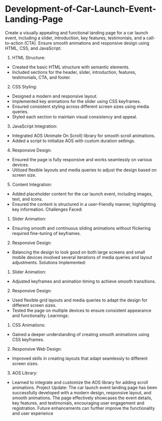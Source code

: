 # Development-of-Car-Launch-Event-Landing-Page
Create a visually appealing and functional landing page for a car launch event,  including a slider, introduction, key features, testimonials, and a call-to-action  (CTA). Ensure smooth animations and responsive design using HTML, CSS, and  JavaScript.
1. HTML Structure:
 - Created the basic HTML structure with semantic elements.
 - Included sections for the header, slider, introduction, features, testimonials, 
CTA, and footer.
2. CSS Styling:
 - Designed a modern and responsive layout.
 - Implemented key animations for the slider using CSS keyframes.
 - Ensured consistent styling across different screen sizes using media queries.
 - Styled each section to maintain visual consistency and appeal.
3. JavaScript Integration:
 - Integrated AOS (Animate On Scroll) library for smooth scroll animations.
 - Added a script to initialize AOS with custom duration settings.
4. Responsive Design:
 - Ensured the page is fully responsive and works seamlessly on various devices.
 - Utilized flexible layouts and media queries to adjust the design based on 
screen size.
5. Content Integration:
 - Added placeholder content for the car launch event, including images, text, 
and icons.
 - Ensured the content is structured in a user-friendly manner, highlighting key 
information.
Challenges Faced:
1. Slider Animation:
 - Ensuring smooth and continuous sliding animations without flickering 
required fine-tuning of keyframes.
 
2. Responsive Design:
 - Balancing the design to look good on both large screens and small mobile 
devices involved several iterations of media queries and layout adjustments.
Solutions Implemented:
1. Slider Animation:
 - Adjusted keyframes and animation timing to achieve smooth transitions.
 
2. Responsive Design:
 - Used flexible grid layouts and media queries to adapt the design for different 
screen sizes.
 - Tested the page on multiple devices to ensure consistent appearance and 
functionality.
Learnings:
1. CSS Animations:
 - Gained a deeper understanding of creating smooth animations using CSS 
keyframes.
 
2. Responsive Web Design:
 - Improved skills in creating layouts that adapt seamlessly to different screen 
sizes.
 
3. AOS Library:
 - Learned to integrate and customize the AOS library for adding scroll 
animations.
Project Update:
The car launch event landing page has been successfully developed with a 
modern design, responsive layout, and smooth animations. The page effectively 
showcases the event details, key features, and testimonials, encouraging user 
engagement and registration. Future enhancements can further improve the 
functionality and user experience
